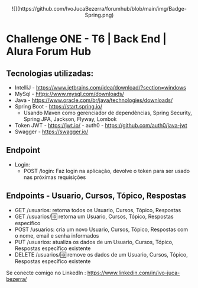 <div align="center">
 ![](https://github.com/IvoJucaBezerra/forumhub/blob/main/img/Badge-Spring.png)
</div>


# Challenge ONE - T6 | Back End | Alura Forum Hub

## Tecnologias utilizadas:
* IntelliJ - https://www.jetbrains.com/idea/download/?section=windows
* MySql - https://www.mysql.com/downloads/
* Java - https://www.oracle.com/br/java/technologies/downloads/
* Spring Boot - https://start.spring.io/
  - Usando Maven como gerenciador de dependências, Spring Security, Spring JPA, Jackson, Flyway, Lombok
* Token JWT - https://jwt.io/ - auth0 - https://github.com/auth0/java-jwt
* Swagger - https://swagger.io/

## Endpoint
* Login:
  * POST /login: Faz login na aplicação, devolve o token para ser usado nas próximas requisições
 
## Endpoints - Usuario, Cursos, Tópico, Respostas
  - GET /usuarios: retorna todos os Usuario, Cursos, Tópico, Respostas
  - GET /usuarios/:id: retorna um Usuario, Cursos, Tópico, Respostas específico
  - POST /usuarios: cria um novo Usuario, Cursos, Tópico, Respostas com o nome, email e senha informados
  - PUT /usuarios: atualiza os dados de um Usuario, Cursos, Tópico, Respostas específico existente
  - DELETE /usuarios/:id: remove os dados de um Usuario, Cursos, Tópico, Respostas específico existente

Se conecte comigo no LinkedIn : https://www.linkedin.com/in/ivo-juca-bezerra/
